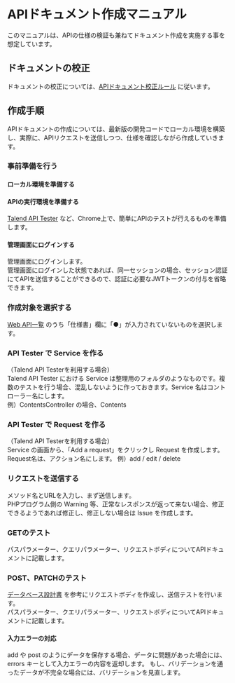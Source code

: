 # APIドキュメント作成マニュアル

このマニュアルは、APIの仕様の検証も兼ねてドキュメント作成を実施する事を想定しています。

## ドキュメントの校正

ドキュメントの校正については、[APIドキュメント校正ルール](./api_document_writing_rules) に従います。

## 作成手順

APIドキュメントの作成については、最新版の開発コードでローカル環境を構築し、実際に、APIリクエストを送信しつつ、仕様を確認しながら作成していきます。

### 事前準備を行う

#### ローカル環境を準備する
#### APIの実行環境を準備する
[Talend API Tester](https://chrome.google.com/webstore/detail/talend-api-tester-free-ed/aejoelaoggembcahagimdiliamlcdmfm?hl=ja) など、Chrome上で、簡単にAPIのテストが行えるものを準備します。

#### 管理画面にログインする
管理画面にログインします。  
管理画面にログインした状態であれば、同一セッションの場合、セッション認証にてAPIを送信することができるので、認証に必要なJWTトークンの付与を省略できます。

### 作成対象を選択する
[Web API一覧](https://docs.google.com/spreadsheets/d/1YT5PuZQdDNU0wrZdqYbh74KuLSw1SIt4_EKwPWOfDKA/edit#gid=1129992221) のうち「仕様書」欄に「●」が入力されていないものを選択します。

### API Tester で Service を作る
（Talend API Testerを利用する場合）  
Talend API Tester における Service は整理用のフォルダのようなものです。複数のテストを行う場合、混乱しないように作っておきます。Service 名はコントローラー名にします。  
例）ContentsController の場合、Contents

### API Tester で Request を作る
（Talend API Testerを利用する場合）  
Service の画面から、「Add a request」をクリックし Request を作成します。Request名は、アクション名にします。
例）add / edit / delete

### リクエストを送信する
メソッド名とURLを入力し、まず送信します。  
PHPプログラム側の Warning 等、正常なレスポンスが返って来ない場合、修正できるようであれば修正し、修正しない場合は Issue を作成します。

### GETのテスト

パスパラメーター、クエリパラメーター、リクエストボディについてAPIドキュメントに記載します。

### POST、PATCHのテスト
[データベース設計書]() を参考にリクエストボディを作成し、送信テストを行います。    
パスパラメーター、クエリパラメーター、リクエストボディについてAPIドキュメントに記載します。

#### 入力エラーの対応
add や post のようにデータを保存する場合、データに問題があった場合には、errors キーとして入力エラーの内容を返却します。
もし、バリデーションを通ったデータが不完全な場合には、バリデーションを見直します。

### 


